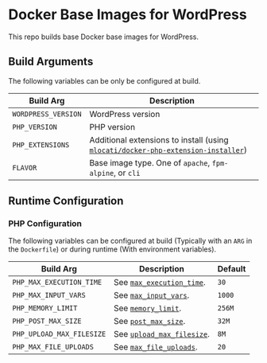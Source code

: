 # Docker Base Images for WordPress

This repo builds base Docker base images for WordPress.

## Build Arguments

The following variables can be only be configured at build.

| Build Arg           | Description                                                                                                                                    |
|---------------------|------------------------------------------------------------------------------------------------------------------------------------------------|
| `WORDPRESS_VERSION` | WordPress version                                                                                                                              |
| `PHP_VERSION`       | PHP version                                                                                                                                    |
| `PHP_EXTENSIONS`    | Additional extensions to install (using [`mlocati/docker-php-extension-installer`](https://github.com/mlocati/docker-php-extension-installer)) |
| `FLAVOR`            | Base image type. One of `apache`,  `fpm-alpine`, or `cli`                                                                                      |

## Runtime Configuration

### PHP Configuration

The following variables can be configured at build (Typically with an `ARG` in the `Dockerfile`) or during runtime (With environment variables).

| Build Arg                 | Description                                                                                              | Default |
|---------------------------|----------------------------------------------------------------------------------------------------------|---------|
| `PHP_MAX_EXECUTION_TIME`  | See [`max_execution_time`](https://www.php.net/manual/en/info.configuration.php#ini.max-execution-time). | `30`    |
| `PHP_MAX_INPUT_VARS`      | See [`max_input_vars`](https://www.php.net/manual/en/info.configuration.php#ini.max-input-vars).         | `1000`  |
| `PHP_MEMORY_LIMIT`        | See [`memory_limit`](https://www.php.net/manual/en/ini.core.php#ini.memory-limit).                       | `256M`  |
| `PHP_POST_MAX_SIZE`       | See [`post_max_size`](https://www.php.net/manual/en/ini.core.php#ini.post-max-size).                     | `32M`   |
| `PHP_UPLOAD_MAX_FILESIZE` | See [`upload_max_filesize`](https://www.php.net/manual/en/ini.core.php#ini.upload-max-filesize).         | `8M`    |
| `PHP_MAX_FILE_UPLOADS`    | See [`max_file_uploads`](https://www.php.net/manual/en/ini.core.php#ini.max-file-uploads).               | `20`    |

